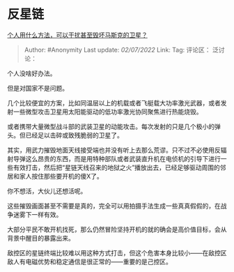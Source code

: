 # 反星链
[个人用什么方法，可以干扰甚至毁坏马斯克的卫星？](https://www.zhihu.com/question/529710431/answer/2543763094)

> Author: #Anonymity
> Last update: *02/07/2022*
> Link:
> Tag:
> 评论区：
> 泛讨论：

个人没啥好办法。

但是对国家不是问题。

几个比较便宜的方案，比如同温层以上的机载或者飞艇载大功率激光武器，或者发射一些微型攻击卫星用太阳能驱动的低功率激光协同聚焦进行热能烧毁。

或者携带大量微型战斗部的武装卫星的动能攻击。每次发射的只是几个极小的弹头。但已经足以击碎或致残脆弱的卫星了。

其实，用武力摧毁地面天线接受端也并没有听上去那么荒谬。只不过不必使用反辐射导弹这么昂贵的东西，而是用特种部队或者武装直升机在电侦机的引导下进行一些有效打击，然后把“星链天线召来的地狱之火”播放出去，已经足够驱动周围的邻居和家人按住那些要开机的傻X了。

你不想活，大伙儿还想活呢。

这些摧毁画面甚至不需要是真的，完全可以用拍摄手法生成一些真真假假的，在战争迷雾下一样有效。

大部分平民不敢开机找死，那么仍然冒险坚持开机的就的确会是高价值目标，会从背景中醒目的暴露出来。

敌控区的星链终端比较难以用这种方式打击，但这个危害本身比较小——在敌控区敌人有电磁优势和稳定通信是很正常的——重要的是己控区。
